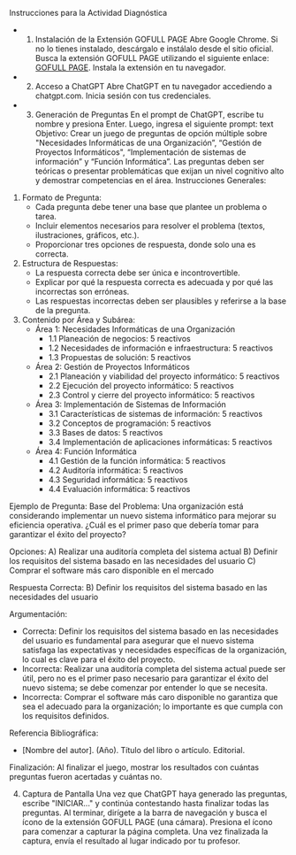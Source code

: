 
Instrucciones para la Actividad Diagnóstica
* 1. Instalación de la Extensión GOFULL PAGE
Abre Google Chrome. Si no lo tienes instalado, descárgalo e instálalo desde el sitio oficial.
Busca la extensión GOFULL PAGE utilizando el siguiente enlace: [GOFULL PAGE](https://chromewebstore.google.com/detail/gofullpage-full-page-scre/fdpohaocaechififmbbbbbknoalclacl).
Instala la extensión en tu navegador.
* 2. Acceso a ChatGPT
Abre ChatGPT en tu navegador accediendo a chatgpt.com.
Inicia sesión con tus credenciales.
* 3. Generación de Preguntas
En el prompt de ChatGPT, escribe tu nombre y presiona Enter.
Luego, ingresa el siguiente prompt:
text
Objetivo: Crear un juego de preguntas de opción múltiple sobre "Necesidades Informáticas de una Organización”, “Gestión de Proyectos Informáticos", “Implementación de sistemas de información” y “Función Informática”. Las preguntas deben ser teóricas o presentar problemáticas que exijan un nivel cognitivo alto y demostrar competencias en el área.
Instrucciones Generales:
1. Formato de Pregunta:
    * Cada pregunta debe tener una base que plantee un problema o tarea.
    * Incluir elementos necesarios para resolver el problema (textos, ilustraciones, gráficos, etc.).
    * Proporcionar tres opciones de respuesta, donde solo una es correcta.
2. Estructura de Respuestas:
    * La respuesta correcta debe ser única e incontrovertible.
    * Explicar por qué la respuesta correcta es adecuada y por qué las incorrectas son erróneas.
    * Las respuestas incorrectas deben ser plausibles y referirse a la base de la pregunta.
3. Contenido por Área y Subárea:
    * Área 1: Necesidades Informáticas de una Organización
        * 1.1 Planeación de negocios: 5 reactivos
        * 1.2 Necesidades de información e infraestructura: 5 reactivos
        * 1.3 Propuestas de solución: 5 reactivos
    * Área 2: Gestión de Proyectos Informáticos
        * 2.1 Planeación y viabilidad del proyecto informático: 5 reactivos
        * 2.2 Ejecución del proyecto informático: 5 reactivos
        * 2.3 Control y cierre del proyecto informático: 5 reactivos
    * Área 3: Implementación de Sistemas de Información
        * 3.1 Características de sistemas de información: 5 reactivos
        * 3.2 Conceptos de programación: 5 reactivos
        * 3.3 Bases de datos: 5 reactivos
        * 3.4 Implementación de aplicaciones informáticas: 5 reactivos
    * Área 4: Función Informática
        * 4.1 Gestión de la función informática: 5 reactivos
        * 4.2 Auditoría informática: 5 reactivos
        * 4.3 Seguridad informática: 5 reactivos
        * 4.4 Evaluación informática: 5 reactivos

Ejemplo de Pregunta:
Base del Problema:
Una organización está considerando implementar un nuevo sistema informático para mejorar su eficiencia operativa. ¿Cuál es el primer paso que debería tomar para garantizar el éxito del proyecto?

Opciones:
A) Realizar una auditoría completa del sistema actual
B) Definir los requisitos del sistema basado en las necesidades del usuario
C) Comprar el software más caro disponible en el mercado

Respuesta Correcta:
B) Definir los requisitos del sistema basado en las necesidades del usuario

Argumentación:
* Correcta: Definir los requisitos del sistema basado en las necesidades del usuario es fundamental para asegurar que el nuevo sistema satisfaga las expectativas y necesidades específicas de la organización, lo cual es clave para el éxito del proyecto.
* Incorrecta: Realizar una auditoría completa del sistema actual puede ser útil, pero no es el primer paso necesario para garantizar el éxito del nuevo sistema; se debe comenzar por entender lo que se necesita.
* Incorrecta: Comprar el software más caro disponible no garantiza que sea el adecuado para la organización; lo importante es que cumpla con los requisitos definidos.

Referencia Bibliográfica:
* [Nombre del autor]. (Año). Título del libro o artículo. Editorial.

Finalización:
Al finalizar el juego, mostrar los resultados con cuántas preguntas fueron acertadas y cuántas no.

4. Captura de Pantalla
Una vez que ChatGPT haya generado las preguntas, escribe "INICIAR..." y continúa contestando hasta finalizar todas las preguntas.
Al terminar, dirígete a la barra de navegación y busca el ícono de la extensión GOFULL PAGE (una cámara).
Presiona el ícono para comenzar a capturar la página completa.
Una vez finalizada la captura, envía el resultado al lugar indicado por tu profesor.
